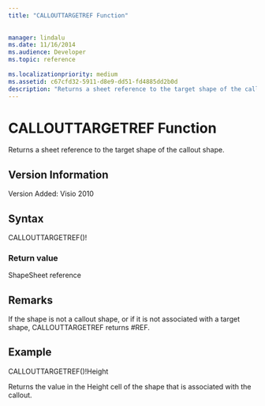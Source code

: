 ```yaml
---
title: "CALLOUTTARGETREF Function"
 
 
manager: lindalu
ms.date: 11/16/2014
ms.audience: Developer
ms.topic: reference
 
ms.localizationpriority: medium
ms.assetid: c67cfd32-5911-d8e9-dd51-fd4885dd2b0d
description: "Returns a sheet reference to the target shape of the callout shape."
---
```


# CALLOUTTARGETREF Function

Returns a sheet reference to the target shape of the callout shape.
  
## Version Information

Version Added: Visio 2010 
  
## Syntax

CALLOUTTARGETREF()!
  
### Return value

ShapeSheet reference
  
## Remarks

If the shape is not a callout shape, or if it is not associated with a target shape, CALLOUTTARGETREF returns #REF.
  
## Example

CALLOUTTARGETREF()!Height 
  
Returns the value in the Height cell of the shape that is associated with the callout. 
  

